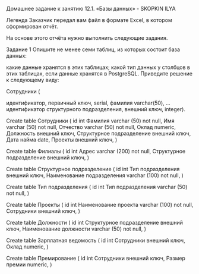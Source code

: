    Домашнее задание к занятию 12.1. «Базы данных» - SKOPKIN ILYA

Легенда
Заказчик передал вам файл в формате Excel, в котором сформирован отчёт.

На основе этого отчёта нужно выполнить следующие задания.

Задание 1
Опишите не менее семи таблиц, из которых состоит база данных:

какие данные хранятся в этих таблицах;
какой тип данных у столбцов в этих таблицах, если данные хранятся в PostgreSQL.
Приведите решение к следующему виду:

Сотрудники (

идентификатор, первичный ключ, serial,
фамилия varchar(50),
...
идентификатор структурного подразделения, внешний ключ, integer).




 Create table Сотрудники (
 id int
 Фамилия varchar (50) not null,
 Имя varchar (50) not null,
 Отчество varchar (50) not null,
 Оклад numeric,
 Должность внешний ключ,
 Структурное подразделение внешний ключ,
 Дата найма date,
 Проекты внешний ключ,
 )

 Create table Филиалы (
 id int
 Адрес varchar (200) not null,
 Структурное подразделение внешний ключ,
 )

 Create table Структурное подразделение (
 id int
 Тип подразделения внешний ключ,
 Наименование подразделения varchar (100) not null,
 )

 Create table Тип подразделения (
 id int
 Тип подразделения varchar (50) not null,
 ) 

 Create table Проекты (
 id int
 Наименование проекта varchar (100) not null,
 Сотрудники внешний ключ,
 )

 Create table Должности (
 id int
 Структурное подразделение внешний ключ,
 Наименование должности varchar (50) not null,
 )

 Create table Зарплатная ведомость (
 id int
 Сотрудники внешний ключ,
 Оклад numeric,
 )

 Create table Премирование (
 id int
 Сотрудники внешний ключ,
 Размер премии numeric,
 )
